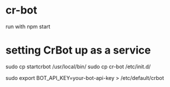 # cr-bot

run with npm start

# setting CrBot up as a service
sudo cp startcrbot /usr/local/bin/
sudo cp cr-bot /etc/init.d/

sudo export BOT_API_KEY=your-bot-api-key > /etc/default/crbot
